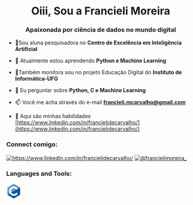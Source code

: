 <h1 align="center">Oiii, Sou a Francieli Moreira</h1>
<h3 align="center">Apaixonada por ciência de dados no mundo digital</h3>

- 🔭Sou aluna pesquisadora no **Centro de Excelência em Inteligência Artificial**

- 🌱 Atualmente estou aprendendo **Python e Machine Learning**

- 👯Também monitora sou no projeto Educação Digital do **Instituto de Informática-UFG**

- 💬 Eu perguntar sobre **Python, C e Machine Learning**

- 📫 Você me acha através do e-mail **francieli.mcarvalho@gmail.com**

- 📄 Aqui são minhas habilidades [https://www.linkedin.com/in/francielidecarvalho/](https://www.linkedin.com/in/francielidecarvalho/)

<h3 align="left">Connect comigo:</h3>
<p align="left">
<a href="https://linkedin.com/in/https://www.linkedin.com/in/francielidecarvalho/" target="blank"><img align="center" src="https://raw.githubusercontent.com/rahuldkjain/github-profile-readme-generator/master/src/images/icons/Social/linked-in-alt.svg" alt="https://www.linkedin.com/in/francielidecarvalho/" altura="30" largura="40" /></a>
<a href="https://instagram.com/@francielimoreira_" target="blank"><img align="center" src="https://raw.githubusercontent.com/rahuldkjain/github-profile-readme-generator/master/src/images/icons/Social/instagram.svg" alt="@francielimoreira_" altura="30" largura="2 40" /></a>
</p>

<h3 align="left">Languages and Tools:</h3>
<p align="left"> <a href="https://www.cprogramming.com/" target="_blank" rel="noreferrer"> <img src="https://raw.githubusercontent.com/devicons/devicon/master/icons/c/c-original.svg" alt="c" width="40" height="40"/> </a> <a href="https://www.python.org" target="_blank" rel="noreferrer"> <imr src="https://raw.githubusercontent.com/devicons/devicon/master/icons/python/python-original.svg" alt="python" width="40" height="40"/> </a > </p>
